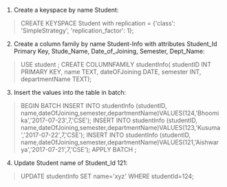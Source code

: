 
1. Create  a keyspace by name Student:

> CREATE KEYSPACE Student with replication = {'class': 'SimpleStrategy', 'replication_factor': 1};

2. Create a column family by name Student-Info with attributes Student_Id Primary Key, Stude_Name, Date_of_Joining, Semester, Dept_Name:

> USE student ;
> CREATE COLUMNFAMILY studentInfo(
  studentID INT PRIMARY KEY,
  name TEXT, 
  dateOFJoining DATE,
  semester INT,
  departmentName TEXT);

3. Insert the values into the table in batch:

> BEGIN BATCH
 INSERT INTO studentInfo (studentID, name,dateOfJoining,semester,departmentName)VALUES(124,'Bhoomika','2017-07-23',7,'CSE');
INSERT INTO studentInfo (studentID, name,dateOfJoining,semester,departmentName)VALUES(123,'Kusuma','2017-07-22',7,'CSE');
INSERT INTO studentInfo (studentID, name,dateOfJoining,semester,departmentName)VALUES(121,'Aishwarya','2017-07-21',7,'CSE');
APPLY BATCH ;

4. Update Student name  of Student_Id 121:

>UPDATE studentInfo SET name='xyz' WHERE studentId=124;
